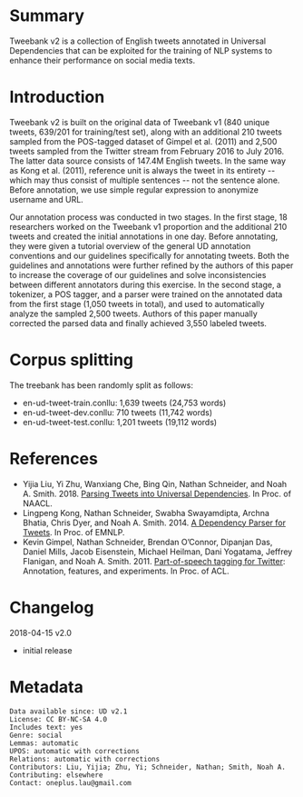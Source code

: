 # Summary

Tweebank v2 is a collection of English tweets annotated in Universal Dependencies that can be exploited for the training of NLP systems to enhance their performance on social media texts.

# Introduction

Tweebank v2 is built on the original data of Tweebank v1 (840 unique tweets, 639/201 for training/test set), along with an additional 210 tweets sampled from the POS-tagged dataset of Gimpel et al. (2011) and 2,500 tweets sampled from the Twitter stream from February 2016 to July 2016.
The latter data source consists of 147.4M English tweets. In the same way as Kong et al. (2011),
reference unit is always the tweet in its entirety
-- which may thus consist of multiple sentences -- not the sentence alone.
Before annotation, we use simple regular expression to anonymize username and URL.

Our annotation process was conducted in two stages.
In the first stage, 18 researchers worked on the Tweebank v1
proportion and the additional 210 tweets and created the initial annotations in one day.
Before annotating, they were given a tutorial overview of the general UD
annotation conventions and our guidelines specifically for annotating tweets.
Both the guidelines and annotations
were further refined by the authors of this paper to increase
the coverage of our guidelines and solve inconsistencies between
different annotators during this exercise. In the second stage, a tokenizer, a POS tagger, and a
parser were trained on the annotated data from the first stage (1,050 tweets in total),
and used to automatically analyze the sampled 2,500 tweets.  Authors 
of this paper manually corrected the parsed data and finally achieved 3,550 labeled tweets.

# Corpus splitting

The treebank has been randomly split as follows:

* en-ud-tweet-train.conllu: 1,639 tweets (24,753 words)
* en-ud-tweet-dev.conllu: 710 tweets (11,742 words)
* en-ud-tweet-test.conllu: 1,201 tweets (19,112 words)


# References

* Yijia Liu, Yi Zhu, Wanxiang Che, Bing Qin, Nathan Schneider, and Noah A. Smith. 2018. [Parsing Tweets into Universal Dependencies](https://www.aclanthology.org/N18-1088/). In Proc. of NAACL.
* Lingpeng Kong, Nathan Schneider, Swabha Swayamdipta, Archna Bhatia, Chris Dyer, and Noah A. Smith. 2014. [A Dependency Parser for Tweets](https://www.aclanthology.org/D14-1108/). In Proc. of EMNLP.
* Kevin Gimpel, Nathan Schneider, Brendan O’Connor, Dipanjan Das, Daniel Mills, Jacob Eisenstein, Michael Heilman, Dani Yogatama, Jeffrey Flanigan, and Noah A. Smith. 2011. [Part-of-speech tagging for Twitter](http://www.aclanthology.org/P11-2008): Annotation, features, and experiments. In Proc. of ACL.

# Changelog

2018-04-15 v2.0

* initial release

# Metadata

```
Data available since: UD v2.1
License: CC BY-NC-SA 4.0
Includes text: yes
Genre: social
Lemmas: automatic
UPOS: automatic with corrections
Relations: automatic with corrections
Contributors: Liu, Yijia; Zhu, Yi; Schneider, Nathan; Smith, Noah A.
Contributing: elsewhere
Contact: oneplus.lau@gmail.com
```
